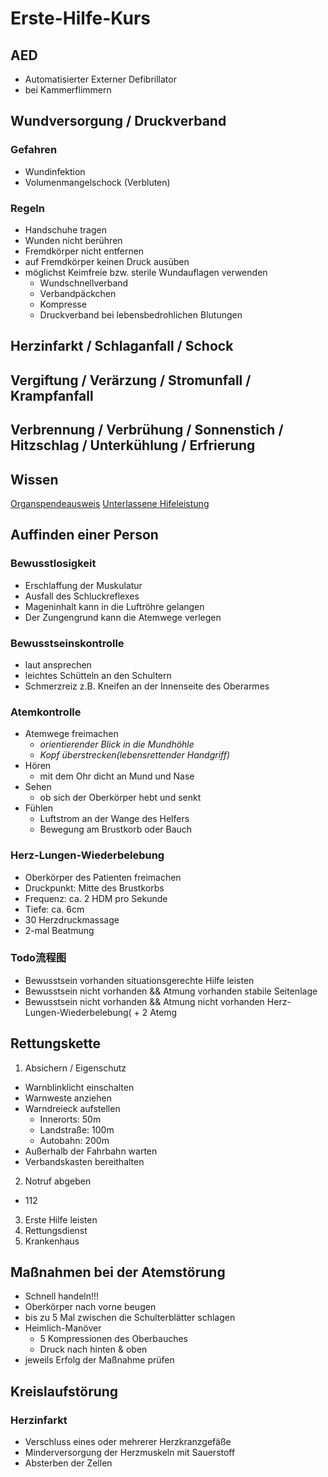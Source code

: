# Erste-Hilfe-Kurs

## AED
- Automatisierter Externer Defibrillator
- bei Kammerflimmern
## Wundversorgung / Druckverband
### Gefahren
- Wundinfektion
- Volumenmangelschock (Verbluten)
### Regeln
- Handschuhe tragen
- Wunden nicht berühren
- Fremdkörper nicht entfernen
- auf Fremdkörper keinen Druck ausüben
- möglichst Keimfreie bzw. sterile Wundauflagen verwenden
  - Wundschnellverband
  - Verbandpäckchen
  - Kompresse
  - Druckverband bei lebensbedrohlichen Blutungen
## Herzinfarkt / Schlaganfall / Schock
## Vergiftung / Verärzung / Stromunfall / Krampfanfall
## Verbrennung / Verbrühung / Sonnenstich / Hitzschlag / Unterkühlung / Erfrierung
## Wissen
[Organspendeausweis](https://www.organspende-info.de/organspendeausweis-download-und-bestellen/)
[Unterlassene Hifeleistung](https://www.gesetze-im-internet.de/stgb/__323c.html)  
## Auffinden einer Person
### Bewusstlosigkeit
- Erschlaffung der Muskulatur
- Ausfall des Schluckreflexes
- Mageninhalt kann in die Luftröhre gelangen
- Der Zungengrund kann die Atemwege verlegen
### Bewusstseinskontrolle
- laut ansprechen
- leichtes Schütteln an den Schultern
- Schmerzreiz
z.B. Kneifen an der Innenseite des Oberarmes
### Atemkontrolle
- Atemwege freimachen
  - *orientierender Blick in die Mundhöhle*
  - *Kopf überstrecken(lebensrettender Handgriff)*
- Hören
  - mit dem Ohr dicht an Mund und Nase
- Sehen
  - ob sich der Oberkörper hebt und senkt
- Fühlen
  - Luftstrom an der Wange des Helfers
  - Bewegung am Brustkorb oder Bauch
### Herz-Lungen-Wiederbelebung
- Oberkörper des Patienten freimachen
- Druckpunkt: Mitte des Brustkorbs
- Frequenz: ca. 2 HDM pro Sekunde
- Tiefe: ca. 6cm
- 30 Herzdruckmassage
- 2-mal Beatmung
### Todo流程图
- Bewusstsein vorhanden
situationsgerechte Hilfe leisten
- Bewusstsein nicht vorhanden && Atmung vorhanden
stabile Seitenlage
- Bewusstsein nicht vorhanden && Atmung nicht vorhanden
Herz-Lungen-Wiederbelebung(  + 2 Atemg
## Rettungskette
1. Absichern / Eigenschutz  
- Warnblinklicht einschalten
- Warnweste anziehen
- Warndreieck aufstellen
  - Innerorts: 50m
  - Landstraße: 100m
  - Autobahn: 200m
- Außerhalb der Fahrbahn warten
- Verbandskasten bereithalten
2. Notruf abgeben  
- 112
3. Erste Hilfe leisten
4. Rettungsdienst
5. Krankenhaus
## Maßnahmen bei der Atemstörung
- Schnell handeln!!!
- Oberkörper nach vorne beugen
- bis zu 5 Mal zwischen die Schulterblätter schlagen
- Heimlich-Manöver
  - 5 Kompressionen des Oberbauches
  - Druck nach hinten & oben
- jeweils Erfolg der Maßnahme prüfen
## Kreislaufstörung
### Herzinfarkt
- Verschluss eines oder mehrerer Herzkranzgefäße
- Minderversorgung der Herzmuskeln mit Sauerstoff
- Absterben der Zellen
